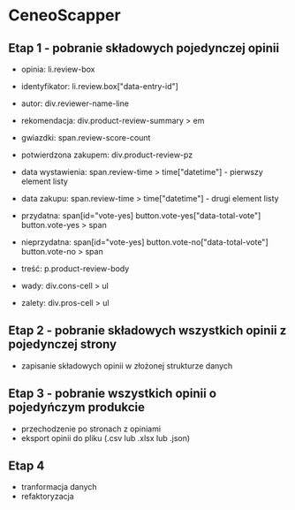 # CeneoScapper
## Etap 1 - pobranie składowych pojedynczej opinii
- opinia: li.review-box
- identyfikator: li.review.box["data-entry-id"]
- autor: div.reviewer-name-line
- rekomendacja: div.product-review-summary > em
- gwiazdki: span.review-score-count
- potwierdzona zakupem: div.product-review-pz
- data wystawienia: span.review-time > time["datetime"] - pierwszy element listy
- data zakupu: span.review-time > time["datetime"] - drugi element listy
- przydatna: span[id="vote-yes]
             button.vote-yes["data-total-vote"]
             button.vote-yes > span
- nieprzydatna: span[id="vote-yes]
                button.vote-no["data-total-vote"]
                button.vote-no > span

- treść: p.product-review-body
- wady: div.cons-cell > ul
- zalety: div.pros-cell > ul
## Etap 2 - pobranie składowych wszystkich opinii z pojedynczej strony
- zapisanie składowych opinii w złożonej strukturze danych
## Etap 3 - pobranie wszystkich opinii o pojedyńczym produkcie
- przechodzenie po stronach z opiniami
- eksport opinii do pliku (.csv lub .xlsx lub .json)
## Etap 4 
- tranformacja danych
- refaktoryzacja